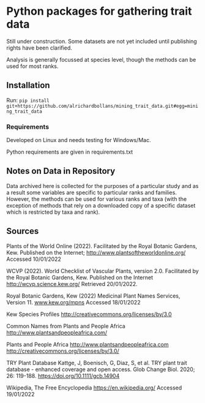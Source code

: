 # Python packages for gathering trait data

Still under construction. Some datasets are not yet included until publishing rights have been clarified.

Analysis is generally focussed at species level, though the methods can be used for most ranks.

## Installation

Run:
`pip install git+https://github.com/alrichardbollans/mining_trait_data.git#egg=mining_trait_data`

### Requirements

Developed on Linux and needs testing for Windows/Mac.

Python requirements are given in requirements.txt

## Notes on Data in Repository

Data archived here is collected for the purposes of a particular study and as a result some variables are specific to
particular ranks and families. However, the methods can be used for various ranks and taxa (with the exception of
methods that rely on a downloaded copy of a specific dataset which is restricted by taxa and rank).

## Sources

Plants of the World Online (2022). Facilitated by the Royal Botanic Gardens, Kew. Published on the
Internet; http://www.plantsoftheworldonline.org/
Accessed 10/01/2022

WCVP (2022). World Checklist of Vascular Plants, version 2.0. Facilitated by the Royal Botanic Gardens, Kew. Published
on the Internet
http://wcvp.science.kew.org/
Retrieved 20/01/2022.

Royal Botanic Gardens, Kew (2022) Medicinal Plant Names Services, Version 11.
www.kew.org/mpns
Accessed 18/01/2022

Kew Species Profiles
http://creativecommons.org/licenses/by/3.0

Common Names from Plants and People Africa
http://www.plantsandpeopleafrica.com/

Plants and People Africa
http://www.plantsandpeopleafrica.com http://creativecommons.org/licenses/by/3.0/

TRY Plant Database Kattge, J, Boenisch, G, Diaz, S, et al. TRY plant trait database - enhanced coverage and open access.
Glob Change Biol. 2020; 26: 119-188. https://doi.org/10.1111/gcb.14904

Wikipedia, The Free Encyclopedia
https://en.wikipedia.org/
Accessed 19/01/2022